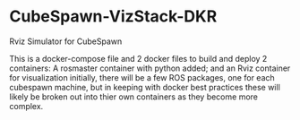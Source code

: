 # CubeSpawn-VizStack-DKR
Rviz Simulator for CubeSpawn

This is a docker-compose file and 2 docker files to build and deploy 2 containers:
A rosmaster container with python added;
and an Rviz container for visualization
initially, there will be a few ROS packages, one for each cubespawn machine,
but in keeping with docker best practices these will likely be broken out into
thier own containers as they become more complex.
